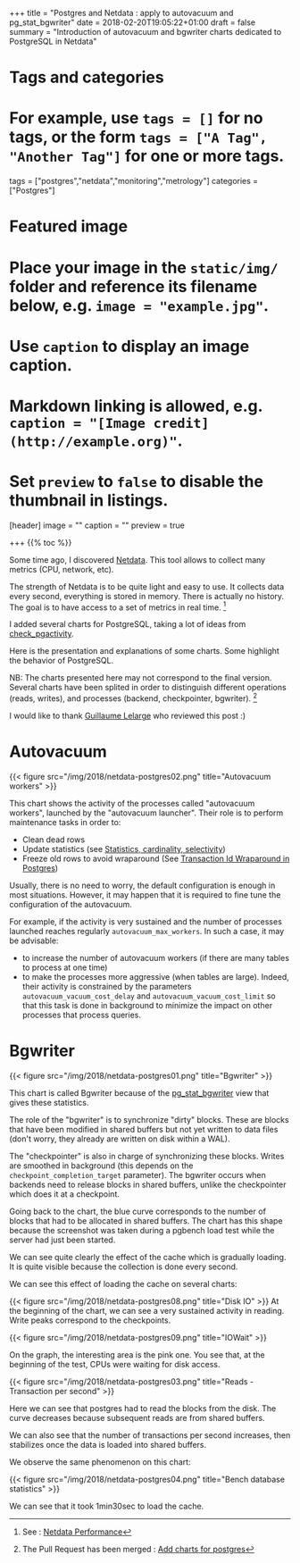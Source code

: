 +++
title = "Postgres and Netdata : apply to autovacuum and pg_stat_bgwriter"
date = 2018-02-20T19:05:22+01:00
draft = false
summary = "Introduction of autovacuum and bgwriter charts dedicated to PostgreSQL in Netdata"


# Tags and categories
# For example, use `tags = []` for no tags, or the form `tags = ["A Tag", "Another Tag"]` for one or more tags.
tags = ["postgres","netdata","monitoring","metrology"]
categories = ["Postgres"]

# Featured image
# Place your image in the `static/img/` folder and reference its filename below, e.g. `image = "example.jpg"`.
# Use `caption` to display an image caption.
#   Markdown linking is allowed, e.g. `caption = "[Image credit](http://example.org)"`.
# Set `preview` to `false` to disable the thumbnail in listings.
[header]
image = ""
caption = ""
preview = true

+++
{{% toc %}}

Some time ago, I discovered [Netdata](https://my-netdata.io/).
This tool allows to collect many metrics (CPU, network, etc).

The strength of Netdata is to be quite light and easy to use. It collects
data every second, everything is stored in memory. There is actually no
history. The goal is to have access to a set of metrics in real time. [^1]

I added several charts for PostgreSQL, taking a lot of ideas from
[check_pgactivity](https://github.com/OPMDG/check_pgactivity).

Here is the presentation and explanations of some charts. Some
highlight the behavior of PostgreSQL.

NB: The charts presented here may not correspond to the final version.
Several charts have been splited in order to distinguish different operations
(reads, writes), and processes (backend, checkpointer, bgwriter). [^2]

I would like to thank [Guillaume Lelarge](https://twitter.com/g_lelarge) who
reviewed this post :)

# Autovacuum

{{< figure src="/img/2018/netdata-postgres02.png" title="Autovacuum workers" >}}

This chart shows the activity of the processes called "autovacuum workers",
launched by the "autovacuum launcher".  Their role is to perform maintenance
tasks in order to:

  * Clean dead rows
  * Update statistics (see [Statistics, cardinality, selectivity](https://blog.anayrat.info/en/2017/11/26/postgresql---jsonb-and-statistics/#statistics-cardinality-selectivity))
  * Freeze old rows to avoid wraparound (See [Transaction Id Wraparound in Postgres](http://malisper.me/transaction-id-wraparound-in-postgres/))

Usually, there is no need to worry, the default configuration is enough in
most situations. However, it may happen that it is required to fine tune the
configuration of the autovacuum.

For example, if the activity is very sustained and the number of processes launched
reaches regularly `autovacuum_max_workers`. In such a case, it may be advisable:


  * to increase the number of autovacuum workers (if there are many tables to
  process at one time)
  * to make the processes more aggressive (when tables are large).
  Indeed, their activity is constrained by the parameters `autovacuum_vacuum_cost_delay`
  and `autovacuum_vacuum_cost_limit` so that this task is done in background
  to minimize the impact on other processes that process queries.

# Bgwriter

{{< figure src="/img/2018/netdata-postgres01.png" title="Bgwriter" >}}

This chart is called Bgwriter because of the [pg_stat_bgwriter](https://www.postgresql.org/docs/current/static/monitoring-stats.html#PG-STAT-BGWRITER-VIEW) view that gives these statistics.

The role of the "bgwriter" is to synchronize "dirty" blocks. These are blocks that
have been modified in shared buffers but not yet written to data files
(don't worry, they already are written on disk within a WAL).

The "checkpointer" is also in charge of synchronizing these blocks. Writes
are smoothed in background (this depends on the `checkpoint_completion_target` parameter).
The bgwriter occurs when backends need to release blocks in
shared buffers, unlike the checkpointer which does it at a checkpoint.


Going back to the chart, the blue curve corresponds to the number of blocks that
had to be allocated in shared buffers. The chart has this shape because the
screenshot was taken during a pgbench load test while the server had just been
started.

We can see quite clearly the effect of the cache which is gradually loading. It is
quite visible because the collection is done every second.

We can see this effect of loading the cache on several charts:

{{< figure src="/img/2018/netdata-postgres08.png" title="Disk IO" >}}
At the beginning of the chart, we can see a very sustained activity in reading.
Write peaks correspond to the checkpoints.


{{< figure src="/img/2018/netdata-postgres09.png" title="IOWait" >}}

On the graph, the interesting area is the pink one. You see that, at the beginning
of the test, CPUs were waiting for disk access.

{{< figure src="/img/2018/netdata-postgres03.png" title="Reads - Transaction per second" >}}

Here we can see that postgres had to read the blocks from the disk. The curve
decreases because subsequent reads are from shared buffers.

We can also see that the number of transactions per second increases, then
stabilizes once the data is loaded into shared buffers.

We observe the same phenomenon on this chart:

{{< figure src="/img/2018/netdata-postgres04.png" title="Bench database statistics" >}}

We can see that it took 1min30sec to load the cache.


[^1]: See : [Netdata Performance](https://github.com/firehol/netdata/wiki/Performance)
[^2]: The Pull Request has been merged : [Add charts for postgres](https://github.com/firehol/netdata/pull/3400)
